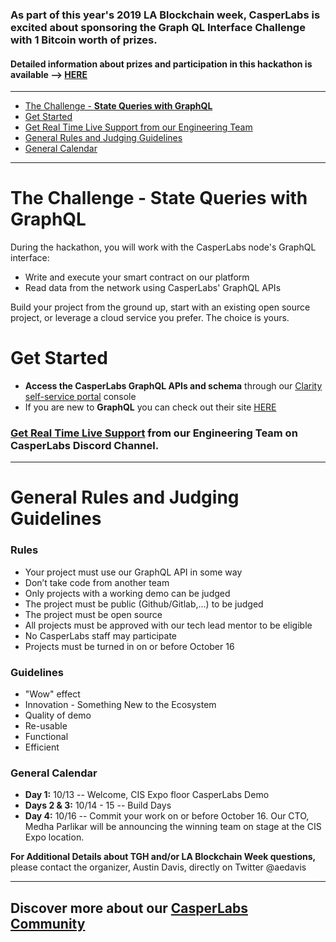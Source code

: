 ###  As part of this year's 2019 LA Blockchain week, CasperLabs is excited about sponsoring the Graph QL Interface Challenge with 1 Bitcoin worth of prizes.
#### Detailed information about prizes and participation in this hackathon is available --> [HERE](https://medium.com/casperlabs/casperlabs-is-sponsoring-the-graphql-interface-challenge-at-la-blockchain-week-hackathon-october-c8233262899e)
***
- [The Challenge - **State Queries with GraphQL**](#the-challenge-----state-queries-with-graphql--)
- [Get Started](#get-started)
- [Get Real Time Live Support from our Engineering Team](#-get-real-time-live-support--https---discordgg-n9bbs8w--from-our-engineering-team-on-casperlabs-discord-channel)
- [General Rules and Judging Guidelines](#general-rules-and-judging-guidelines)
- [General Calendar](#general-calendar)

***
# The Challenge - **State Queries with GraphQL**  
During the hackathon, you will work with the CasperLabs node's GraphQL interface: 
* Write and execute your smart contract on our platform 
* Read data from the network using CasperLabs' GraphQL APIs

Build your project from the ground up, start with an existing open source project, or leverage a cloud service you prefer. The choice is yours.

# Get Started
* **Access the CasperLabs GraphQL APIs and schema** through our [Clarity self-service portal](https://clarity.casperlabs.io/#/) console
* If you are new to **GraphQL** you can check out their site [HERE](https://graphql.org/)

### [Get Real Time Live Support](https://discord.gg/n9bBs8W) from our Engineering Team on CasperLabs Discord Channel.
 
***
# General Rules and Judging Guidelines
### Rules
* Your project must use our GraphQL API in some way
* Don’t take code from another team
* Only projects with a working demo can be judged
* The project must be public (Github/Gitlab,...) to be judged
* The project must be open source
* All projects must be approved with our tech lead mentor to be eligible
* No CasperLabs staff may participate
* Projects must be turned in on or before October 16

### Guidelines
* "Wow" effect
* Innovation - Something New to the Ecosystem
* Quality of demo
* Re-usable
* Functional
* Efficient

### General Calendar
* **Day 1:** 10/13 -- Welcome, CIS Expo floor CasperLabs Demo 
* **Days 2 & 3:** 10/14 - 15 -- Build Days 
* **Day 4:** 10/16 -- Commit your work on or before October 16. Our CTO, Medha Parlikar will be announcing the winning team on stage at the CIS Expo location.

**For Additional Details about TGH and/or LA Blockchain Week questions,** please contact the organizer, Austin Davis, directly on Twitter @aedavis
***
## Discover more about our [CasperLabs Community](https://casperlabs.io/#community)